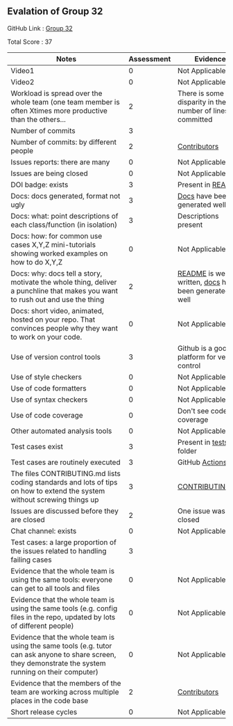 ## Evalation of Group 32

GitHub Link : [Group 32]([https://github.com/yzhu27/CSVAnalyser](https://github.com/sohambapat/SWE-Group-32-Assignments))

Total Score : 37

|<div style="width:256px">Notes</div>|Assessment|Evidence|
|--------|------|-------|
|Video1|0|Not Applicable|
|Video2|0|Not Applicable|
|Workload is spread over the whole team (one team member is often Xtimes more productive than the others...|2|There is some disparity in the number of lines committed|
|Number of commits|3||
|Number of commits: by different people|2|[Contributors](https://github.com/sohambapat/SWE-Group-32-Assignments/graphs/contributors)|
|Issues reports: there are many|0|Not Applicable|
|Issues are being closed|0|Not Applicable|
|DOI badge: exists|3|Present in [README]([https://github.com/yzhu27/CSVAnalyser](https://github.com/sohambapat/SWE-Group-32-Assignments))|
|Docs: docs generated, format not ugly|3|[Docs](https://sohambapat.github.io/SWE-Group-32-Assignments/src/) have been generated well|
|Docs: what: point descriptions of each class/function (in isolation)|3|Descriptions present|
|Docs: how: for common use cases X,Y,Z mini-tutorials showing worked examples on how to do X,Y,Z|0|Not Applicable|
|Docs: why: docs tell a story, motivate the whole thing, deliver a punchline that makes you want to rush out and use the thing|2|[README](https://github.com/sohambapat/SWE-Group-32-Assignments) is well-written, [docs](https://sohambapat.github.io/SWE-Group-32-Assignments/src/) have been generated well|
|Docs: short video, animated, hosted on your repo. That convinces people why they want to work on your code.|0|Not Applicable|
|Use of version control tools|3|Github is a good platform for version control|
|Use of  style checkers|0|Not Applicable|
|Use of code  formatters|0|Not Applicable|
|Use of syntax checkers|0|Not Applicable|
|Use of code coverage|0|Don't see code coverage|
|Other automated analysis tools|0|Not Applicable|
|Test cases exist|3|Present in [tests](https://github.com/sohambapat/SWE-Group-32-Assignments/blob/main/test/test.py) folder|
|Test cases are routinely executed|3|GitHub [Actions](https://github.com/sohambapat/SWE-Group-32-Assignments/actions)|
|The files CONTRIBUTING.md lists coding standards and lots of tips on how to extend the system without screwing things up|3|[CONTRIBUTING.md](https://github.com/sohambapat/SWE-Group-32-Assignments/blob/main/CONTRIBUTING.md)|
|Issues are discussed before they are closed|2|One issue was closed|
|Chat channel: exists|0|Not Applicable|
|Test cases: a large proportion of the issues related to handling failing cases|3||
|Evidence that the whole team is using the same tools: everyone can get to all tools and files|0|Not Applicable|
|Evidence that the whole team is using the same tools (e.g. config files in the repo, updated by lots of different people)|0|Not Applicable|
|Evidence that the whole team is using the same tools (e.g. tutor can ask anyone to share screen, they demonstrate the system running on their computer)|0|Not Applicable|
|Evidence that the members of the team are working across multiple places in the code base|2|[Contributors](https://github.com/sohambapat/SWE-Group-32-Assignments/graphs/contributors)|
|Short release cycles|0|Not Applicable|
